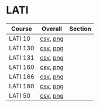 # LATI

| Course | Overall | Section |
| ------ | ------- | ------- |
| LATI 10 | [csv](https://github.com/UCSD-Historical-Enrollment-Data/2025Spring/blob/main/overall/LATI%2010.csv), [png](https://raw.githubusercontent.com/UCSD-Historical-Enrollment-Data/2025Spring/main/plot_overall/LATI%2010.png) |  |
| LATI 130 | [csv](https://github.com/UCSD-Historical-Enrollment-Data/2025Spring/blob/main/overall/LATI%20130.csv), [png](https://raw.githubusercontent.com/UCSD-Historical-Enrollment-Data/2025Spring/main/plot_overall/LATI%20130.png) |  |
| LATI 131 | [csv](https://github.com/UCSD-Historical-Enrollment-Data/2025Spring/blob/main/overall/LATI%20131.csv), [png](https://raw.githubusercontent.com/UCSD-Historical-Enrollment-Data/2025Spring/main/plot_overall/LATI%20131.png) |  |
| LATI 160 | [csv](https://github.com/UCSD-Historical-Enrollment-Data/2025Spring/blob/main/overall/LATI%20160.csv), [png](https://raw.githubusercontent.com/UCSD-Historical-Enrollment-Data/2025Spring/main/plot_overall/LATI%20160.png) |  |
| LATI 166 | [csv](https://github.com/UCSD-Historical-Enrollment-Data/2025Spring/blob/main/overall/LATI%20166.csv), [png](https://raw.githubusercontent.com/UCSD-Historical-Enrollment-Data/2025Spring/main/plot_overall/LATI%20166.png) |  |
| LATI 180 | [csv](https://github.com/UCSD-Historical-Enrollment-Data/2025Spring/blob/main/overall/LATI%20180.csv), [png](https://raw.githubusercontent.com/UCSD-Historical-Enrollment-Data/2025Spring/main/plot_overall/LATI%20180.png) |  |
| LATI 50 | [csv](https://github.com/UCSD-Historical-Enrollment-Data/2025Spring/blob/main/overall/LATI%2050.csv), [png](https://raw.githubusercontent.com/UCSD-Historical-Enrollment-Data/2025Spring/main/plot_overall/LATI%2050.png) |  |
